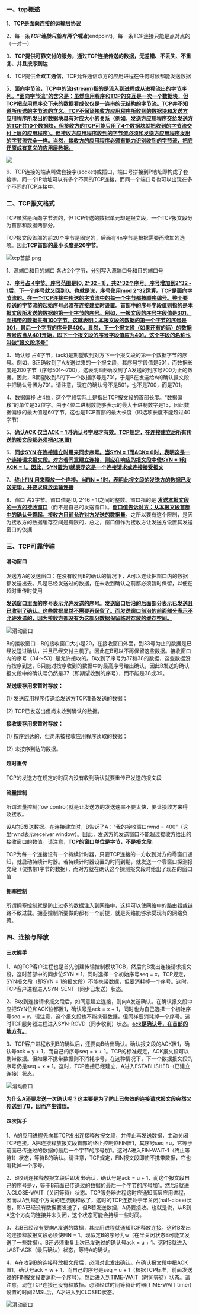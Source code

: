 ### 一、tcp概述

1、**TCP是面向连接的运输层协议**

2、每一条***TCP连接只能有两个端点***(endpoint)，每一条TCP连接只能是点对点的（一对一）

3、**TCP提供可靠交付的服务，通过TCP连接传送的数据，无差错、不丢失、不重复、并且按序到达**

4、TCP提供**全双工通信**，TCP允许通信双方的应用进程在任何时候都能发送数据

5、**<u>面向字节流，TCP中的流(stream)指的是流入到进程或从进程流出的字节序列。“面向字节流”的含义是：虽然应用程序和TCP的交互是一次一个数据块，但TCP把应用程序交下来的数据看成仅仅是一连串的无结构的字节流。TCP并不知道所传送的字节流的含义。TCP不保证接收方应用程序所收到的数据块和发送方应用程序所发出的数据块具有对应大小的关系（例如，发送方应用程序交给发送方的TCP共10个数据块，但接收方的TCP可能只用了4个数据块就把收到的字节流交付上层的应用程序）。但接收方应用程序收到的字节流必须和发送方应用程序发出的字节流完全一样。当然，接收方的应用程序必须有能力识别收到的字节流，把它还原成有意义的应用层数据。</u>**


![](./img/tcp面向字节流.png)



6、TCP连接的端点叫做套接字(socket)或插口，端口号拼接到P地址即构成了套接字，同一个IP地址可以有多个不同的TCP连接，而同一个端口号也可以出现在多个不同的TCP连接中。



### 二、TCP报文格式

TCP虽然是面向字节流的，但TCP传送的数据单元却是报文段，一个TCP报文段分为首部和数据两部分。

TCP报文段首部的前20个字节是固定的，后面有4n字节是根据需要而增加的选项。因此**TCP首部的最小长度是20字节**。

![tcp首部.png](./img/tcp首部.png)

1、源端口和目的端口 各占2个字节，分别写入源端口号和目的端口号

2、**<u>序号占  4字节。序号范围是[0, 2^32 - 1]，共2^32个序号。序号增加到2^32 - 1后，下一个序号就又回到0。也就是说，序号使用mod 2^32运算。TCP是面向字节流的。在一个TCP连接中传送的字节流中的每一个字节都按顺序编号。整个要传送的字节流的起始序号必须在连接建立时设置。首部中的序号字段值则指的是本报文段所发送的数据的第一个字节的序号。例如，一报文段的序号字段值是301，而携带的数据共有100字节。这就表明：本报文段的数据的第一个字节的序号是301，最后一个字节的序号是400。显然，下一个报文段（如果还有的话）的数据序号应当从401开始，即下一个报文段的序号字段值应为401。这个字段的名称也叫做“报文段序号”</u>**

3、确认号 占4字节，(ack)是期望收到对方下一个报文段的第一个数据字节的序号。例如，B正确收到了A发送过来的一个报文段，其序号字段值是501，而数据长度是200字节（序号501～700），这表明B正确收到了A发送的到序号700为止的数据。因此，B期望收到A的下一个数据序号是701，于是B在发送给A的确认报文段中把确认号置为701。请注意，现在的确认号不是501，也不是700，而是701。

4、数据偏移 占4位，这个字段实际上是指出TCP报文段的首部长度。“数据偏移”的单位是32位字。由于4位二进制数能够表示的最大十进制数字是15，因此数据偏移的最大值是60字节，这也是TCP首部的最大长度（即选项长度不能超过40字节）

5、**<u>确认ACK  仅当ACK = 1时确认号字段才有效。TCP规定，在连接建立后所有传送的报文段都必须把ACK置1</u>**

6、**<u>同步SYN  在连接建立时用来同步序号。当SYN = 1而ACK= 0时，表明这是一个连接请求报文段。对方若同意建立连接，则应在响应的报文段中使SYN = 1和ACK = 1。因此，SYN置为1就表示这是一个连接请求或连接接受报文</u>**

7、**<u>终止FIN  用来释放一个连接。当FIN = 1时，表明此报文段的发送方的数据已发送完毕，并要求释放运输连接</u>**

8、窗口 占2字节。窗口值是[0, 2^16 - 1]之间的整数。窗口指的是 **<u>发送本报文段的一方的接收窗口</u>**（而不是自己的发送窗口）。**<u>窗口值告诉对方：从本报文段首部中的确认号算起，接收方目前允许对方发送的数据量</u>**。之所以要有这个限制，是因为接收方的数据缓存空间是有限的，总之，窗口值作为接收方让发送方设置其发送窗口的依据

### 三、TCP可靠传输

#### 滑动窗口

发送方A的发送窗口：在没有收到B的确认的情况下，A可以连续把窗口内的数据都发送出去。凡是已经发送过的数据，在未收到确认之前都必须暂时保留，以便在超时重传时使用

**<u>发送窗口里面的序号表示允许发送的序号。发送窗口后沿的后面部分表示已发送且已收到了确认。这些数据显然不需要再保留了。而发送窗口前沿的前面部分表示不允许发送的，因为接收方都没有为这部分数据保留临时存放的缓存空间。</u>**


![滑动窗口](./img/滑动窗口.jpg)


B的接收窗口：B的接收窗口大小是20，在接收窗口外面，到33号为止的数据是已经发送过确认，并且已经交付主机了。因此在B可以不再保留这些数据。接收窗口内的序号（34～53）是允许接收的。B收到了序号为37和38的数据，这些数据没有按序到达，B只能对按序收到的数据中的最高序号给出确认，因此B发送的确认报文段中的确认号仍然是37（即期望收到的序号），而不能是38或39。

**发送缓存用来暂时存放：**

(1) 发送应用程序传送给发送方TCP准备发送的数据；

(2) TCP已发送出但尚未收到确认的数据。

**接收缓存用来暂时存放：**

(1) 按序到达的、但尚未被接收应用程序读取的数据；

(2) 未按序到达的数据。

#### 超时重传

TCP的发送方在规定的时间内没有收到确认就要重传已发送的报文段

#### 流量控制

所谓流量控制(fow control)就是让发送方的发送速率不要太快，要让接收方来得及接收。

设A向B发送数据。在连接建立时，B告诉了A：“我的接收窗口rwnd = 400”（这里rwnd表示receiver window）。因此，发送方的发送窗口不能超过接收方给出的接收窗口的数值。请注意，**TCP的窗口单位是字节，不是报文段**。

TCP为每一个连接设有一个持续计时器，只要TCP连接的一方收到对方的零窗口通知，就启动持续计时器。若持续计时器设置的时间到期，就发送一个零窗口探测报文段（仅携带1字节的数据），而对方就在确认这个探测报文段时给出了现在的窗口值

#### 拥塞控制

所谓拥塞控制就是防止过多的数据注入到网络中，这样可以使网络中的路由器或链路不致过载。拥塞控制所要做的都有一个前提，就是网络能够承受现有的网络负荷。

### 四、连接与释放

#### 三次握手

1、A的TCP客户进程也是首先创建传输控制模块TCB，然后向B发出连接请求报文段，这时首部中的同步位SYN = 1，同时选择一个初始序号seq = x。TCP规定，SYN报文段（即SYN = 1的报文段）不能携带数据，但要消耗掉一个序号。这时，TCP客户进程进入SYN-SENT（同步已发送）状态。

2、B收到连接请求报文段后，如同意建立连接，则向A发送确认。在确认报文段中应把SYN位和ACK位都置1，确认号是ack = x + 1，同时也为自己选择一个初始序号seq = y。请注意，这个报文段也不能携带数据，但同样要消耗掉一个序号。这时TCP服务器进程进入SYN-RCVD（同步收到）状态。**<u>ack是确认号，在首部的地方有。</u>**

3、TCP客户进程收到B的确认后，还要向B给出确认。确认报文段的ACK置1，确认号ack = y + 1，而自己的序号seq = x + 1。TCP的标准规定，ACK报文段可以携带数据。但如果不携带数据则不消耗序号，在这种情况下，下一个数据报文段的序号仍是seq = x + 1。这时，TCP连接已经建立，A进入ESTABLISHED（已建立连接）状态。

![滑动窗口](/img/三次握手.png)

**为什么A还要发送一次确认呢？这主要是为了防止已失效的连接请求报文段突然又传送到了B，因而产生错误。**

#### 四次挥手

1、A的应用进程先向其TCP发出连接释放报文段，并停止再发送数据，主动关闭TCP连接。A把连接释放报文段首部的终止控制位FIN置1，其序号seq =u，它等于前面已传送过的数据的最后一个字节的序号加1。这时A进入FIN-WAIT-1（终止等待1）状态，等待B的确认。请注意，TCP规定，FIN报文段即使不携带数据，它也消耗掉一个序号。

2、B收到连接释放报文段后即发出确认，确认号是ack = u + 1，而这个报文段自己的序号是v，等于B前面已传送过的数据的最后一个字节的序号加1。然后B就进入CLOSE-WAIT（关闭等待）状态。TCP服务器进程这时应通知高层应用进程，因而从A到B这个方向的连接就释放了，这时的TCP连接处于半关闭(half-close)状态，即A已经没有数据要发送了，但B若发送数据，A仍要接收。也就是说，从B到A这个方向的连接并未关闭，这个状态可能会持续一些时间。

3、若B已经没有要向A发送的数据，其应用进程就通知TCP释放连接。这时B发出的连接释放报文段必须使FIN = 1。现假定B的序号为w（在半关闭状态B可能又发送了一些数据）。B还必须重复上次已发送过的确认号ack = u + 1。这时B就进入LAST-ACK（最后确认）状态，等待A的确认。

4、A在收到B的连接释放报文段后，必须对此发出确认。在确认报文段中把ACK置1，确认号ack = w + 1，而自己的序号是seq = u + 1（根据TCP标准，前面发送过的FIN报文段要消耗一个序号）。然后进入到TIME-WAIT（时间等待）状态。请注意，现在TCP连接还没有释放掉。必须经过时间等待计时器(TIME-WAIT timer)设置的时间2MSL后，A才进入到CLOSED状态。


![滑动窗口](/img/四次挥手.png)

